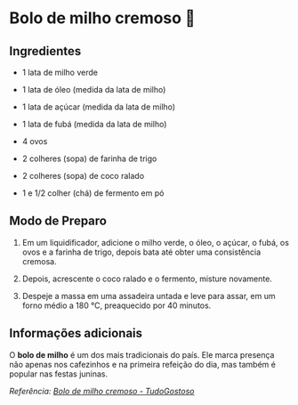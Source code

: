 
# Bolo de milho cremoso 🌽

## Ingredientes

-   1 lata de  milho verde

-   1 lata de óleo (medida da lata de milho)

-   1 lata de açúcar (medida da lata de milho)
    
-   1 lata de fubá (medida da lata de milho)
    
-   4 ovos
    
-   2 colheres (sopa) de farinha de trigo
    
-   2 colheres (sopa) de coco ralado
    
-   1 e 1/2 colher (chá) de  fermento em pó
## Modo de Preparo

1.  Em um liquidificador, adicione o milho verde, o óleo, o açúcar, o fubá, os ovos e a farinha de trigo, depois bata até obter uma  consistência cremosa.
    
2.  Depois, acrescente o coco ralado e o fermento, misture novamente.
    
3.  Despeje a massa em uma assadeira untada e leve para assar, em um forno médio a 180 °C, preaquecido por 40 minutos.
    

## Informações adicionais

O **bolo de milho** é um dos mais tradicionais do país. Ele marca presença não apenas nos cafezinhos e na primeira refeição do dia, mas também é popular nas festas juninas.

_Referência:  [Bolo de milho cremoso - TudoGostoso](https://www.tudogostoso.com.br/receita/94018-bolo-de-milho-cremoso.html)_
